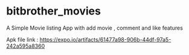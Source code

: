 # bitbrother_movies
A Simple Movie listing App with add movie , comment and like features

Apk file link :   https://expo.io/artifacts/61477a98-906b-44df-97a5-242a595a8360
               